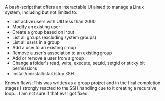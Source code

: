 A bash-script that offers an interactable UI aimed to manage a Linux system, including but not limited to: 
- List active users with UID less than 2000
- Modify an existing user
- Create a group based on input
- List all groups (excluding system groups)
- List all users in a group
- Add a user to an existing group
- Remove a user's association to an existing group
- Add or remove a user from a group
- Change a folder's read, write, execute, setuid, setgid or sticky bit permissions
- Install/uninstall/start/stop SSH

Known flaws: This was written as a group project and in the final completion stages I strongly reacted to the SSH handling due to it creating a recursive loop... I am not sure if that ever got fixed.
